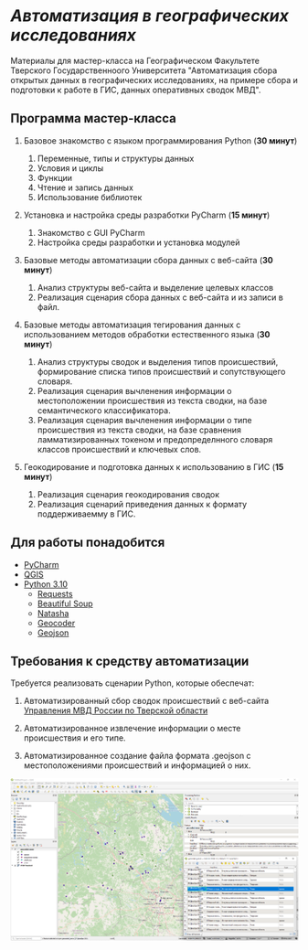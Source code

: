 # *Автоматизация в географических исследованиях*

Материалы для мастер-класса на Географическом Факультете Тверского Государственноого Университета "Автоматизация сбора открытых данных в географических исследованиях, на примере сбора и подготовки к работе в ГИС, данных оперативных сводок МВД".


## Программа мастер-класса

1. Базовое знакомство с языком программирования Python (**30 минут**)
   1. Переменные, типы и структуры данных
   2. Условия и циклы
   3. Функции
   4. Чтение и запись данных
   5. Использование библиотек

2. Установка и настройка среды разработки PyCharm (**15 минут**)
   1. Знакомство с GUI PyCharm
   2. Настройка среды разработки и установка модулей

3. Базовые методы автоматизации сбора данных с веб-сайта (**30 минут**)
   1. Анализ структуры веб-сайта и выделение целевых классов
   1. Реализация сценария сбора данных с веб-сайта и из записи в файл.

4. Базовые методы автоматизация тегирования данных с использованием методов обработки естественного языка (**30 минут**)
   1. Анализ структуры сводок и выделения типов происшествий, формирование списка типов происшествий и сопутствующего словаря.
   2. Реализация сценария вычленения информации о местоположении происшествия из текста сводки, на базе семантического классификатора.
   3. Реализация сценария вычленения информации о типе происшествия из текста сводки, на базе сравнения ламматизированных токеном и предопределнного словаря классов происшествий и ключевых слов.

5. Геокодирование и подготовка данных к использованию в ГИС (**15 минут**)
   1. Реализация сценария геокодирования сводок
   2. Реализация сценарий приведения данных к формату поддерживаемму в ГИС. 

## Для работы понадобится

- [PyCharm](https://www.jetbrains.com/pycharm/)
- [QGIS](https://qgis.org/ru/site/) 
- [Python 3.10](https://www.python.org/)
    - [Requests](https://docs.python-requests.org/en/latest/)
    - [Beautiful Soup](https://beautiful-soup-4.readthedocs.io/en/latest/)
    - [Natasha](https://github.com/natasha/natasha)
    - [Geocoder](https://geocoder.readthedocs.io/)
    - [Geojson](https://python-geojson.readthedocs.io/en/latest/)



## Требования к средству автоматизации

Требуется реализовать сценарии Python, которые обеспечат:

1. Автоматизированный сбор сводок происшествий с веб-сайта [Управления МВД России по Тверской области](https://69.xn--b1aew.xn--p1ai/news/rubric/287/)

2. Автоматизированное извлечение информации о месте происшествия и его типе.
   
3. Автоматизированное создание файла формата .geojson с местоположениями происшествий и информацией о них.
   
![Example results](results.png)



